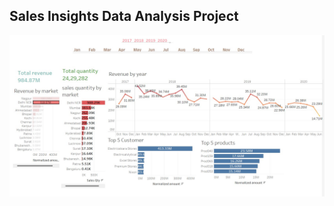 ## Sales Insights Data Analysis Project

<centre><img src="/Screenshot 2022-08-15 223848.jpeg"></centre>




